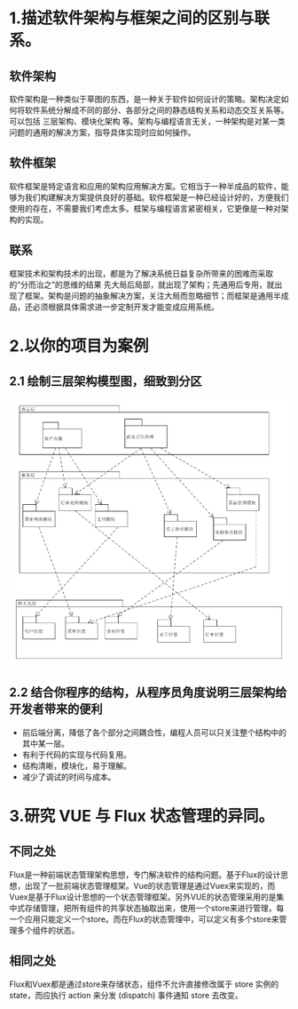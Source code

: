 # 1.描述软件架构与框架之间的区别与联系。
## 软件架构
软件架构是一种类似于草图的东西，是一种关于软件如何设计的策略。架构决定如何将软件系统分解成不同的部分、各部分之间的静态结构关系和动态交互关系等。可以包括 三层架构、模块化架构 等。架构与编程语言无关，一种架构是对某一类问题的通用的解决方案，指导具体实现时应如何操作。

## 软件框架
软件框架是特定语言和应用的架构应用解决方案。它相当于一种半成品的软件，能够为我们构建解决方案提供良好的基础。软件框架是一种已经设计好的，方便我们使用的存在，不需要我们考虑太多。框架与编程语言紧密相关，它更像是一种对架构的实现。
## 联系
框架技术和架构技术的出现，都是为了解决系统日益复杂所带来的困难而采取的“分而治之”的思维的结果 先大局后局部，就出现了架构；先通用后专用，就出现了框架。架构是问题的抽象解决方案，关注大局而忽略细节；而框架是通用半成品，还必须根据具体需求进一步定制开发才能变成应用系统。

# 2.以你的项目为案例
## 2.1 绘制三层架构模型图，细致到分区

![image](https://github.com/Boyce-Lee/Boyce-Lee.github.io/blob/master/media/img/15331146_homework08.png.png)
## 2.2 结合你程序的结构，从程序员角度说明三层架构给开发者带来的便利
+ 前后端分离，降低了各个部分之间耦合性，编程人员可以只关注整个结构中的其中某一层。
+ 有利于代码的实现与代码复用。
+ 结构清晰，模块化，易于理解。
+ 减少了调试的时间与成本。
# 3.研究 VUE 与 Flux 状态管理的异同。
## 不同之处
Flux是一种前端状态管理架构思想，专门解决软件的结构问题。基于Flux的设计思想，出现了一批前端状态管理框架。Vue的状态管理是通过Vuex来实现的，而Vuex是基于Flux设计思想的一个状态管理框架。另外VUE的状态管理采用的是集中式存储管理，把所有组件的共享状态抽取出来，使用一个store来进行管理，每一个应用只能定义一个store。而在Flux的状态管理中，可以定义有多个store来管理多个组件的状态。
## 相同之处
Flux和Vuex都是通过store来存储状态，组件不允许直接修改属于 store 实例的 state，而应执行 action 来分发 (dispatch) 事件通知 store 去改变。
